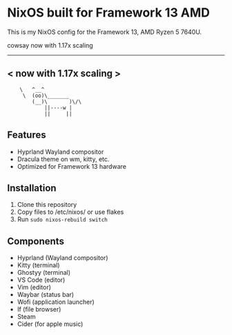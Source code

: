 # NixOS built for Framework 13 AMD

This is my NixOS config for the Framework 13,  AMD Ryzen 5 7640U.

cowsay now with 1.17x scaling
 ________________________
< now with 1.17x scaling >
 ------------------------
        \   ^__^
         \  (oo)\_______
            (__)\       )\/\
                ||----w |
                ||     ||

## Features

- Hyprland Wayland compositor
- Dracula theme on wm, kitty, etc.
- Optimized for Framework 13 hardware

## Installation

1. Clone this repository
2. Copy files to /etc/nixos/ or use flakes
3. Run `sudo nixos-rebuild switch`

## Components

- Hyprland (Wayland compositor)
- Kitty (terminal)
- Ghostyy (terminal)
- VS Code (editor)
- Vim (editor)
- Waybar (status bar)
- Wofi (application launcher)
- lf (file browser)
- Steam
- Cider (for apple music)
